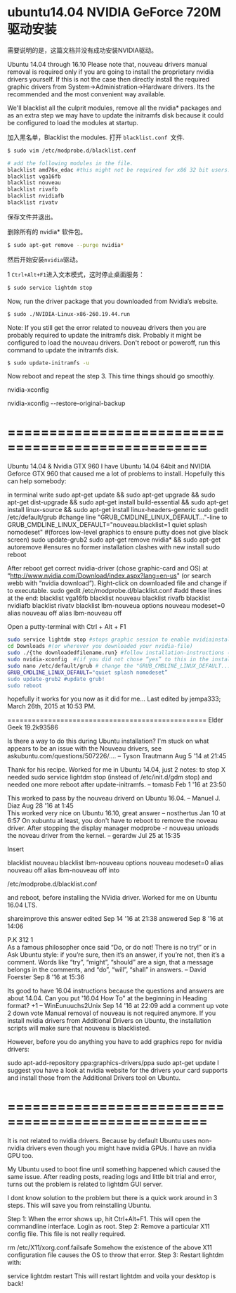 # ubuntu14.04 NVIDIA GeForce 720M 驱动安装
 需要说明的是，这篇文档并没有成功安装NVIDIA驱动。


Ubuntu 14.04 through 16.10 Please note that, nouveau drivers manual removal is required only if you are going to install the proprietary nvidia drivers yourself. If this is not the case then directly install the required graphic drivers from System->Administration->Hardware drivers. Its the recommended and the most convenient way available.

We'll blacklist all the culprit modules, remove all the nvidia* packages and as an extra step we may have to update the initramfs disk because it could be configured to load the modules at startup.

加入黑名单，Blacklist the modules. 打开 `blacklist.conf `文件.

```bash
$ sudo vim /etc/modprobe.d/blacklist.conf

# add the following modules in the file.
blacklist amd76x_edac #this might not be required for x86 32 bit users.
blacklist vga16fb
blacklist nouveau
blacklist rivafb
blacklist nvidiafb
blacklist rivatv
```
保存文件并退出。

删除所有的 nvidia* 软件包。

```bash
$ sudo apt-get remove --purge nvidia*
```

然后开始安装`nvidia`驱动。

1 `Ctrl+Alt+F1`进入文本模式，这时停止桌面服务：

```bash
$ sudo service lightdm stop
```

Now, run the driver package that you downloaded from Nvidia’s website.

```bash
$ sudo ./NVIDIA-Linux-x86-260.19.44.run
```

Note: If you still get the error related to nouveau drivers then you are probably required to update the initramfs disk. Probably it might be configured to load the nouveau drivers. Don't reboot or poweroff, run this command to update the initramfs disk.

```bash
$ sudo update-initramfs -u
```
Now reboot and repeat the step 3. This time things should go smoothly.

nvidia-xconfig

nvidia-xconfig --restore-original-backup 

==================================================
==================================================
Ubuntu 14.04 & Nvidia GTX 960
I have Ubuntu 14.04 64bit and NVIDIA Geforce GTX 960 that caused me a lot of problems to install. Hopefully this can help somebody:


in terminal write
sudo apt-get update && sudo apt-get upgrade && sudo apt-get dist-upgrade && sudo apt-get install build-essential && sudo apt-get install linux-source && sudo apt-get install linux-headers-generic 
sudo gedit /etc/default/grub #change line "GRUB_CMDLINE_LINUX_DEFAULT..."-line to 
GRUB_CMDLINE_LINUX_DEFAULT="nouveau.blacklist=1 quiet splash nomodeset" #(forces low-level graphics to ensure putty does not give black screen)
sudo update-grub2
sudo apt-get remove nvidia* && sudo apt-get autoremove #ensures no former installation clashes with new install
sudo reboot 

After reboot get correct nvidia-driver (chose graphic-card and OS) at “http://www.nvidia.com/Download/index.aspx?lang=en-us" (or search webb with “nvidia download”). Right-click on downloaded file and change if to executable. 
sudo gedit /etc/modprobe.d/blacklist.conf #add these lines at the end:
blacklist vga16fb
blacklist nouveau
blacklist rivafb
blacklist nvidiafb
blacklist rivatv
blacklist lbm-nouveua
options nouveau modeset=0
alias nouveau off
alias lbm-nouveau off 

Open a putty-terminal with Ctrl + Alt + F1 

```bash
sudo service lightdm stop #stops graphic session to enable nvidiainstallation
cd Downloads #(or wherever you downloaded your nvidia-file)
sudo ./{the downloadedfilename.run} #follow installation-instructions (normally yes to all)
sudo nvidia-xconfig  #(if you did not chose “yes” to this in the installation” 
sudo nano /etc/default/grub # change the "GRUB_CMBLINE_LINUX_DEFAULT..."-line to below:
GRUB_CMDLINE_LINUX_DEFAULT="quiet splash nomodeset”
sudo update-grub2 #update grub!
sudo reboot
```

hopefully it works for you now as it did for me...
Last edited by jempa333; March 26th, 2015 at 10:53 PM.


=================================================
Elder Geek
19.2k93586
        
Is there a way to do this during Ubuntu installation? I'm stuck on what appears to be an issue with the Nouveau drivers, see askubuntu.com/questions/507226/…. – Tyson Trautmann Aug 5 '14 at 21:45
    
Thank for his recipe. Worked for me in Ubuntu 14.04, just 2 notes: to stop X needed sudo service lightdm stop (instead of /etc/init.d/gdm stop) and needed one more reboot after update-initramfs. – tomasb Feb 1 '16 at 23:50

       
This worked to pass by the nouveau driverd on Ubuntu 16.04. – Manuel J. Diaz Aug 28 '16 at 1:45        
This worked very nice on Ubuntu 16.10, great answer – nosthertus Jan 10 at 6:57
On xubuntu at least, you don't have to reboot to remove the noveau driver. After stopping the display manager modprobe -r nouveau unloads the noveau driver from the kernel. – gerardw Jul 25 at 15:35

Insert

blacklist nouveau
blacklist lbm-nouveau
options nouveau modeset=0
alias nouveau off
alias lbm-nouveau off
into

/etc/modprobe.d/blacklist.conf

and reboot, before installing the NVidia driver. Worked for me on Ubuntu 16.04 LTS.

shareimprove this answer
edited Sep 14 '16 at 21:38
answered Sep 8 '16 at 14:06

P.K
312
1       
As a famous philosopher once said “Do, or do not! There is no try!” or in Ask Ubuntu style: if you’re sure, then it’s an answer, if you’re not, then it’s a comment. Words like “try”, “might”, “should” are a sign, that a message belongs in the comments, and “do”, “will”, “shall” in answers. – David Foerster Sep 8 '16 at 15:36
        
Its good to have 16.04 instructions because the questions and answers are about 14.04. Can you put '16.04 How To" at the beginning in Heading format? +1 – WinEunuuchs2Unix Sep 14 '16 at 22:09 
add a comment
up vote
2
down vote
Manual removal of nouveau is not required anymore. If you install nvidia drivers from Additional Drivers on Ubuntu, the installation scripts will make sure that nouveau is blacklisted.

However, before you do anything you have to add graphics repo for nvidia drivers:

sudo apt-add-repository ppa:graphics-drivers/ppa
sudo apt-get update
I suggest you have a look at nvidia website for the drivers your card supports and install those from the Additional Drivers tool on Ubuntu.


==================================================
==================================================

It is not related to nvidia drivers. Because by default Ubuntu uses non-nvidia drivers even though you might have nvidia GPUs. I have an nvidia GPU too.

My Ubuntu used to boot fine until something happened which caused the same issue. After reading posts, reading logs and little bit trial and error, turns out the problem is related to lightdm GUI server.

I dont know solution to the problem but there is a quick work around in 3 steps. This will save you from reinstalling Ubuntu.

Step 1: When the error shows up, hit Ctrl+Alt+F1. This will open the commandline interface. Login as root.
Step 2: Remove a particular X11 config file. This file is not really required.

rm /etc/X11/xorg.conf.failsafe
Somehow the existence of the above X11 configuration file causes the OS to throw that error.
Step 3: Restart lightdm with:

service lightdm restart
This will restart lightdm and voila your desktop is back!